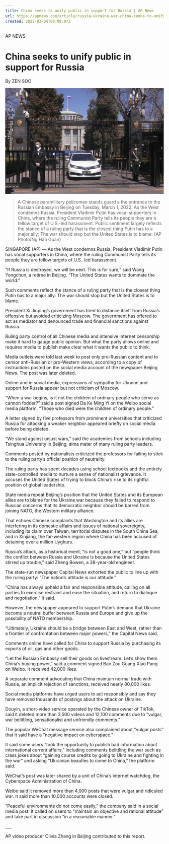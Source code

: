```yaml
---
title: China seeks to unify public in support for Russia | AP News  
url: https://apnews.com/article/russia-ukraine-war-china-seeks-to-unify-public-support-1a0fbda7db0554ca40569470fa48db6c  
created: 2022-03-04T09:08:07Z  
---
```


AP NEWS

# China seeks to unify public in support for Russia

By ZEN SOO

![A Chinese paramilitary policeman stands guard a the entrance to the Russian Embassy in Beijing on Tuesday, March 1, 2022. As the West condemns Russia, President Vladimir Putin has vocal supporters in China, where the ruling Communist Party tells its people they are a fellow target of U.S.-led harassment. Public sentiment largely reflects the stance of a ruling party that is the closest thing Putin has to a major ally: The war should stop but the United States is to blame. (AP Photo/Ng Han Guan)](images/keep-800.jpeg)

> A Chinese paramilitary policeman stands guard a the entrance to the Russian Embassy in Beijing on Tuesday, March 1, 2022. As the West condemns Russia, President Vladimir Putin has vocal supporters in China, where the ruling Communist Party tells its people they are a fellow target of U.S.-led harassment. Public sentiment largely reflects the stance of a ruling party that is the closest thing Putin has to a major ally: The war should stop but the United States is to blame. (AP Photo/Ng Han Guan)

SINGAPORE (AP) — As the West condemns Russia, President Vladimir Putin has vocal supporters in China, where the ruling Communist Party tells its people they are fellow targets of U.S.-led harassment.

“If Russia is destroyed, we will be next. This is for sure,” said Wang Yongchun, a retiree in Beijing. “The United States wants to dominate the world.”

Such comments reflect the stance of a ruling party that is the closest thing Putin has to a major ally: The war should stop but the United States is to blame.

President Xi Jinping’s government has tried to distance itself from Russia’s offensive but avoided criticizing Moscow. The government has offered to act as mediator and denounced trade and financial sanctions against Russia.

Ruling party control of all Chinese media and intensive internet censorship make it hard to gauge public opinion. But what the party allows online and requires media to publish make clear what it wants the public to think.

Media outlets were told last week to post only pro-Russian content and to censor anti-Russian or pro-Western views, according to a copy of instructions posted on the social media account of the newspaper Beijing News. The post was later deleted.

Online and in social media, expressions of sympathy for Ukraine and support for Russia appear but not criticism of Moscow.

“When a war begins, is it not the children of ordinary people who serve as cannon fodder?” said a post signed Da Ke Ming Yi on the Weibo social media platform. “Those who died were the children of ordinary people.”

A letter signed by five professors from prominent universities that criticized Russia for attacking a weaker neighbor appeared briefly on social media before being deleted.

“We stand against unjust wars,” said the academics from schools including Tsinghua University in Beijing, alma mater of many ruling party leaders.

Comments posted by nationalists criticized the professors for failing to stick to the ruling party’s official position of neutrality.

The ruling party has spent decades using school textbooks and the entirely state-controlled media to nurture a sense of nationalist grievance. It accuses the United States of trying to block China’s rise to its rightful position of global leadership.

State media repeat Beijing’s position that the United States and its European allies are to blame for the Ukraine war because they failed to respond to Russian concerns that its democratic neighbor should be barred from joining NATO, the Western military alliance.

That echoes Chinese complaints that Washington and its allies are interfering in its domestic affairs and issues of national sovereignty, including its claim over Taiwan, territorial disputes in the South China Sea, and in Xinjiang, the far-western region where China has been accused of detaining over a million Uyghurs.

Russia’s attack, as a historical event, “is not a good one,” but “people think the conflict between Russia and Ukraine is because the United States stirred up trouble,” said Zheng Bowen, a 38-year-old engineer.

The state-run newspaper Capital News exhorted the public to line up with the ruling party: “The nation’s attitude is our attitude.”

“China has always upheld a fair and responsible attitude, calling on all parties to exercise restraint and ease the situation, and return to dialogue and negotiation,” it said.

However, the newspaper appeared to support Putin’s demand that Ukraine become a neutral buffer between Russia and Europe and give up the possibility of NATO membership.

“Ultimately, Ukraine should be a bridge between East and West, rather than a frontier of confrontation between major powers,” the Capital News said.

Comments online have called for China to support Russia by purchasing its exports of oil, gas and other goods.

“Let the Russian Embassy sell their goods on livestream. Let’s show them China’s buying power,” said a comment signed Bao Zou Guang Xiao Pang on Weibo. It received 42,000 likes.

A separate comment advocating that China maintain normal trade with Russia, an implicit rejection of sanctions, received nearly 80,000 likes.

Social media platforms have urged users to act responsibly and say they have removed thousands of postings about the attack on Ukraine.

Douyin, a short-video service operated by the Chinese owner of TikTok, said it deleted more than 3,500 videos and 12,100 comments due to “vulgar, war belittling, sensationalist and unfriendly comments.”

The popular WeChat message service also complained about “vulgar posts” that it said have a “negative impact on cyberspace.”

It said some users “took the opportunity to publish bad information about international current affairs,” including comments belittling the war such as crass jokes about “gaining course credits by going to Ukraine and fighting in the war” and asking “Ukrainian beauties to come to China,” the platform said.

WeChat’s post was later shared by a unit of China’s internet watchdog, the Cyberspace Administration of China.

Weibo said it removed more than 4,000 posts that were vulgar and ridiculed war. It said more than 10,000 accounts were closed.

“Peaceful environments do not come easily,” the company said in a social media post. It called on users to “maintain an objective and rational attitude” and take part in discussion “in a reasonable manner.”

\_\_\_

AP video producer Olivia Zhang in Beijing contributed to this report.